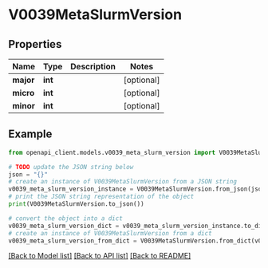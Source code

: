 # V0039MetaSlurmVersion


## Properties

Name | Type | Description | Notes
------------ | ------------- | ------------- | -------------
**major** | **int** |  | [optional] 
**micro** | **int** |  | [optional] 
**minor** | **int** |  | [optional] 

## Example

```python
from openapi_client.models.v0039_meta_slurm_version import V0039MetaSlurmVersion

# TODO update the JSON string below
json = "{}"
# create an instance of V0039MetaSlurmVersion from a JSON string
v0039_meta_slurm_version_instance = V0039MetaSlurmVersion.from_json(json)
# print the JSON string representation of the object
print(V0039MetaSlurmVersion.to_json())

# convert the object into a dict
v0039_meta_slurm_version_dict = v0039_meta_slurm_version_instance.to_dict()
# create an instance of V0039MetaSlurmVersion from a dict
v0039_meta_slurm_version_from_dict = V0039MetaSlurmVersion.from_dict(v0039_meta_slurm_version_dict)
```
[[Back to Model list]](../README.md#documentation-for-models) [[Back to API list]](../README.md#documentation-for-api-endpoints) [[Back to README]](../README.md)


